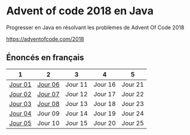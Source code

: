 ﻿# Advent of code 2018 en Java

Progresser en Java en résolvant les problèmes de Advent Of Code 2018

https://adventofcode.com/2018

## Énoncés en français

|1      |2      |3      |4      |5      |
|-------|-------|-------|-------|-------|
|[Jour 01](days/day01.md#jour-1)|[Jour 06](days/day06.md#jour-6)|Jour 11|Jour 16|Jour 21|
|[Jour 02](days/day02.md#jour-2)|[Jour 07](days/day07.md#jour-7)|Jour 12|Jour 17|Jour 22|
|[Jour 03](days/day03.md#jour-3)|[Jour 08](days/day08.md#jour-8)|Jour 13|Jour 18|Jour 23|
|[Jour 04](days/day04.md#jour-4)|Jour 09|Jour 14|Jour 19|Jour 24|
|[Jour 05](days/day05.md#jour-5)|Jour 10|Jour 15|Jour 20|Jour 25|
